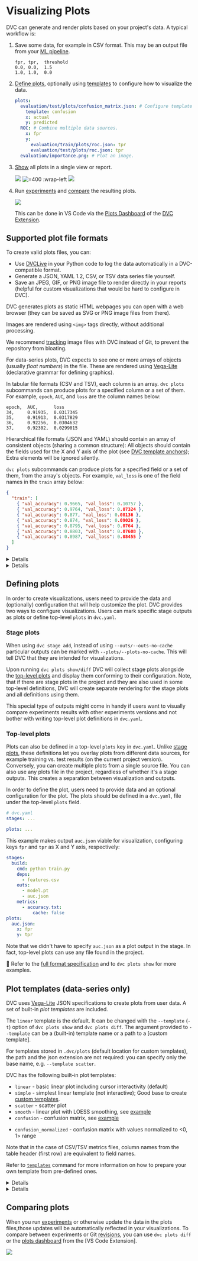 # Visualizing Plots

DVC can generate and render plots based on your project's data. A typical
workflow is:

1. Save some data, for example in CSV format. This may be an output file from
   your [ML pipeline].

   ```csv
   fpr, tpr,  threshold
   0.0, 0.0,  1.5
   1.0, 1.0,  0.0
   ```

2. [Define plots](#defining-plots), optionally using
   [templates](#plot-templates-data-series-only) to configure how to visualize
   the data.

   ```yaml
   plots:
     evaluation/test/plots/confusion_matrix.json: # Configure template and axes.
       template: confusion
       x: actual
       y: predicted
     ROC: # Combine multiple data sources.
       x: fpr
       y:
         evaluation/train/plots/roc.json: tpr
         evaluation/test/plots/roc.json: tpr
     evaluation/importance.png: # Plot an image.
   ```

3. [Show](/doc/command-reference/plots/show) all plots in a single view or
   report.

   ![](/img/guide_plots_intro_show_confusion.svg)
   ![](/img/guide_plots_intro_show_importance.png '=400 :wrap-left')
   ![](/img/guide_plots_intro_show_roc.svg)

4. Run [experiments](/doc/user-guide/experiment-management/experiments-overview)
   and [compare](#comparing-plots) the resulting plots.

   ![](/img/guide_plots_intro_compare.png)

   This can be done in VS Code via the [Plots Dashboard] of the [DVC Extension].

[ml pipeline]: /doc/start/data-management/pipelines
[plots dashboard]:
  https://github.com/iterative/vscode-dvc/blob/main/extension/resources/walkthrough/plots.md
[dvc extension]:
  https://marketplace.visualstudio.com/items?itemName=Iterative.dvc

## Supported plot file formats

To create valid plots files, you can:

- Use [DVCLive](/doc/dvclive/dvclive-with-dvc) in your Python code to log the
  data automatically in a DVC-compatible format.
- Generate a JSON, YAML 1.2, CSV, or TSV data series file yourself.
- Save an JPEG, GIF, or PNG image file to render directly in your reports
  (helpful for custom visualizations that would be hard to configure in DVC).

DVC generates plots as static HTML webpages you can open with a web browser
(they can be saved as SVG or PNG image files from there).

Images are rendered using `<img>` tags directly, without additional processing.

<admon type="tip">

We recommend [tracking] image files with DVC instead of Git, to prevent the
repository from bloating.

[tracking]: /doc/start/data-management

</admon>

For data-series plots, DVC expects to see one or more arrays of objects (usually
_float numbers_) in the file. These are rendered using
[Vega-Lite](https://vega.github.io/vega-lite/) (declarative grammar for defining
graphics).

In tabular file formats (CSV and TSV), each column is an array. `dvc plots`
subcommands can produce plots for a specified column or a set of them. For
example, `epoch`, `AUC`, and `loss` are the column names below:

```
epoch,  AUC,      loss
34,     0.91935,  0.0317345
35,     0.91913,  0.0317829
36,     0.92256,  0.0304632
37,     0.92302,  0.0299015
```

Hierarchical file formats (JSON and YAML) should contain an array of consistent
objects (sharing a common structure): All objects should contain the fields used
for the X and Y axis of the plot (see [DVC template anchors]); Extra elements
will be ignored silently.

`dvc plots` subcommands can produce plots for a specified field or a set of
them, from the array's objects. For example, `val_loss` is one of the field
names in the `train` array below:

```json
{
  "train": [
    { "val_accuracy": 0.9665, "val_loss": 0.10757 },
    { "val_accuracy": 0.9764, "val_loss": 0.07324 },
    { "val_accuracy": 0.877, "val_loss": 0.08136 },
    { "val_accuracy": 0.874, "val_loss": 0.09026 },
    { "val_accuracy": 0.8795, "val_loss": 0.0764 },
    { "val_accuracy": 0.8803, "val_loss": 0.07608 },
    { "val_accuracy": 0.8987, "val_loss": 0.08455 }
  ]
}
```

[dvc template anchors]: /doc/command-reference/plots/templates#custom-templates

<details>

### Example: Tabular data (CSV, TSV)

We'll use tabular metrics file `logs.csv` for these examples:

```
epoch,loss,accuracy
1,0.19,0.81
2,0.11,0.89
3,0.07,0.93
4,0.04,0.96
```

<admon type="info">

Here's a corresponding `logs.tsv` metrics file:

```
epoch	loss	accuracy
1	0.19	0.81
2	0.11	0.89
3	0.07	0.93
4	0.04	0.96
```

</admon>

By default, this command plots the last column of the table (see `-y` option):

```cli
$ dvc plots show logs.csv
file:///Users/usr/src/dvc_plots/index.html
```

![](/img/plots_show.svg)

</details>

<details>

### Example: Hierarchical data (JSON, YAML)

We'll use tabular metrics file `train.json` for this example:

```json
{
  "train": [
    { "accuracy": 0.96658, "loss": 0.10757 },
    { "accuracy": 0.97641, "loss": 0.07324 },
    { "accuracy": 0.87707, "loss": 0.08136 },
    { "accuracy": 0.87402, "loss": 0.09026 },
    { "accuracy": 0.8795, "loss": 0.0764 },
    { "accuracy": 0.88038, "loss": 0.07608 },
    { "accuracy": 0.89872, "loss": 0.08455 }
  ]
}
```

<admon type="info">

Here's a corresponding `train.yaml` metrics file:

```yaml
train:
  - accuracy: 0.96658
    loss: 0.10757
  - accuracy: 0.97641
    loss: 0.07324
  - accuracy: 0.87707
    loss: 0.08136
  - accuracy: 0.87402
    loss: 0.09026
```

</admon>

DVC identifies and plots JSON objects from the first JSON array found in the
file (`train`):

```cli
$ dvc plots show train.json
file:///Users/usr/src/dvc_plots/index.html
```

![](/img/plots_show_json.svg)

</details>

## Defining plots

In order to create visualizations, users need to provide the data and
(optionally) configuration that will help customize the plot. DVC provides two
ways to configure visualizations. Users can mark specific stage
<abbr>outputs</abbr> as plots or define top-level `plots` in `dvc.yaml`.

### Stage plots

When using `dvc stage add`, instead of using `--outs/--outs-no-cache` particular
outputs can be marked with `--plots/--plots-no-cache`. This will tell DVC that
they are intended for visualizations.

Upon running `dvc plots show/diff` DVC will collect stage plots alongside the
[top-level plots](#top-level-plots) and display them conforming to their
configuration. Note, that if there are stage plots in the project and they are
also used in some top-level definitions, DVC will create separate rendering for
the stage plots and all definitions using them.

This special type of outputs might come in handy if users want to visually
compare experiments results with other experiments versions and not bother with
writing top-level plot definitions in `dvc.yaml`.

### Top-level plots

Plots can also be defined in a top-level `plots` key in `dvc.yaml`. Unlike
[stage plots](#stage-plots), these definitions let you overlay plots from
different data sources, for example training vs. test results (on the current
project version). Conversely, you can create multiple plots from a single source
file. You can also use any plots file in the project, regardless of whether it's
a stage outputs. This creates a separation between visualization and outputs.

In order to define the plot, users need to provide data and an optional
configuration for the plot. The plots should be defined in a `dvc.yaml`, file
under the top-level `plots` field.

```yaml
# dvc.yaml
stages: ...

plots: ...
```

This example makes output `auc.json` viable for visualization, configuring keys
`fpr` and `tpr` as X and Y axis, respectively:

```yaml
stages:
  build:
    cmd: python train.py
    deps:
      - features.csv
    outs:
      - model.pt
      - auc.json
    metrics:
      - accuracy.txt:
          cache: false
plots:
  auc.json:
    x: fpr
    y: tpr
```

Note that we didn't have to specify `auc.json` as a plot output in the stage. In
fact, top-level plots can use any file found in the <abbr>project</abbr>.

📖 Refer to the [full format specification] and to `dvc plots show` for more
examples.

[full format specification]:
  /doc/user-guide/project-structure/dvcyaml-files#top-level-plot-definitions

## Plot templates (data-series only)

DVC uses [Vega-Lite](https://vega.github.io/vega-lite/) JSON specifications to
create plots from user data. A set of built-in _plot templates_ are included.

The `linear` template is the default. It can be changed with the `--template`
(`-t`) option of `dvc plots show` and `dvc plots diff`. The argument provided to
`--template` can be a (built-in) template name or a path to a [custom template].

<admon type="tip">

For templates stored in `.dvc/plots` (default location for custom templates),
the path and the json extension are not required: you can specify only the base
name, e.g. `--template scatter`.

</admon>

DVC has the following built-in plot templates:

- `linear` - basic linear plot including cursor interactivity (default)
- `simple` - simplest linear template (not interactive); Good base to create
  [custom templates].
- `scatter` - scatter plot
- `smooth` - linear plot with LOESS smoothing, see
  [example](#example-smooth-plot)
- `confusion` - confusion matrix, see [example](#example-confusion-matrix)

[custom templates]: /doc/command-reference/plots/templates

- `confusion_normalized` - confusion matrix with values normalized to <0, 1>
  range

Note that in the case of CSV/TSV metrics files, column names from the table
header (first row) are equivalent to field names.

Refer to [`templates`](/doc/command-reference/plots/templates) command for more
information on how to prepare your own template from pre-defined ones.

<details>

### Example: Smooth plot

In some cases we would like to smooth our plot. In this example we will use a
noisy plot with 100 data points:

```dvc
$ dvc plots show data.csv
file:///Users/usr/src/dvc_plots/index.html
```

![](/img/plots_show_no_smooth.svg)

We can use the `-t` (`--template`) option and `smooth` template to make it less
noisy:

```dvc
$ dvc plots show -t smooth data.csv
file:///Users/usr/src/dvc_plots/index.html
```

![](/img/plots_show_smooth.svg)

</details>

<details>

### Example: Confusion matrix

We'll use `classes.csv` for this example:

```
actual,predicted
cat,cat
cat,cat
cat,cat
cat,dog
cat,dinosaur
cat,dinosaur
cat,bird
turtle,dog
turtle,cat
...
```

Let's visualize it:

```dvc
$ dvc plots show classes.csv --template confusion \
                             -x actual -y predicted
file:///Users/usr/src/dvc_plots/index.html
```

![](/img/plots_show_confusion.svg)

<admon type="info">

A confusion matrix [template](#plot-templates-data-series-only) is predefined in
DVC.

</admon>

We can use `confusion_normalized` template to normalize the results:

```dvc
$ dvc plots show classes.csv -t confusion_normalized
                             -x actual -y predicted
file:///Users/usr/src/dvc_plots/index.html
```

![](/img/plots_show_confusion_normalized.svg)

</details>

## Comparing plots

When you run [experiments] or otherwise update the data in the plots files,those
updates will be automatically reflected in your visualizations. To compare
between experiments or Git [revisions], you can use `dvc plots diff` or the
[plots dashboard] from the [VS Code Extension].

![](/img/plots_compare_vs_code.png)

[experiments]: /doc/user-guide/experiment-management/experiments-overview
[revisions]: https://git-scm.com/docs/revisions
